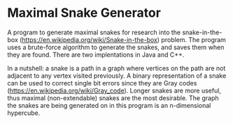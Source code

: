 # Maximal Snake Generator
A program to generate maximal snakes for research into the snake-in-the-box (https://en.wikipedia.org/wiki/Snake-in-the-box) problem.
The program uses a brute-force algorithm to generate the snakes, and saves them when they are found. There are two implentations in Java and C++.

In a nutshell: a snake is a path in a graph where vertices on the path are not adjacent to any vertex visited previously. A binary representation of a snake can be used to correct single bit errors since they are Gray codes (https://en.wikipedia.org/wiki/Gray_code). Longer snakes are more useful, thus maximal (non-extendable) snakes are the most desirable. The graph the snakes are being generated on in this program is an n-dimensional hypercube.
